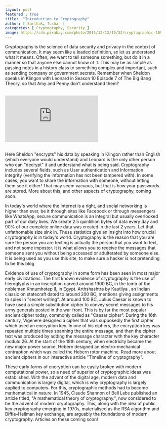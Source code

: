 ```yaml
---
layout: post
featured : true
title:  "Introduction to Cryptography"
author: [ Sarthak, Tushar ]
categories: [ Cryptography, Security ]
image: https://cdn.pixabay.com/photo/2015/12/13/15/32/cryptographic-1091257_1280.jpg
---
```


Cryptography is the science of data security and privacy in the context of communication. It may seem like a loaded definition, so let us understand what it means. Often, we want to tell someone something, but do it in a manner so that anyone else cannot know of it. This may be as simple as passing notes in a history class to something complex and important, such as sending company or government secrets. Remember when Sheldon speaks in Klingon with Leonard in Season 10 Episode 7 of The Big Bang Theory, so that Amy and Penny don’t understand them?

<!-- Youtube video embedd-->
<br>
<div class="embed-responsive embed-responsive-16by9">
<iframe class="embed-responsive-item" src="https://www.youtube.com/embed/OOq3g8a7HRk" frameborder="0" allow="accelerometer; autoplay; clipboard-write; encrypted-media; gyroscope; picture-in-picture" allowfullscreen></iframe>
</div>
<br>

Here Sheldon "encrypts" his data by speaking in Klingon rather than English (which everyone would understand) and Leonard is the only other person who can "decrypt" it and understand what is being said. Cryptography includes several fields, such as User authentication and Information integrity (verifying the information has not been tampered with). In some cases, you want to share the information with someone, without letting them see it either! That may seem vacuous, but that is how your passwords are stored. More about this, and other aspects of cryptography, coming soon.

In today's world where the internet is a right, and social networking is higher than ever, be it through sites like Facebook or through messengers like WhatsApp, secure communication is an integral but usually overlooked part of our daily lives. We create 2.5 quintillion bytes of data every day and 90% of our complete online data was created in the last 2 years. Let that unfathomable size sink in. These statistics give an insight into how crucial cryptography is in today's world. Cryptography is the reason that you are sure the person you are texting is actually the person that you want to text, and not some impostor. It is what allows you to receive the messages that someone sent you without being accessed or adulterated by someone else. It is being used as you use this site, to make sure a hacker is not pretending to be this blog. 

Evidence of use of cryptography in some form has been seen in most major early civilizations. The first known evidence of cryptography is the use of hieroglyphs in an inscription carved around 1900 BC, in the tomb of the nobleman Khnumhotep II, in Egypt. Arthshashtra by Kautilya , an Indian classic on statecraft dated to around 200 BC, mentions giving assignments to spies in "secret writing". At around 100 BC, Julius Caesar is known to have used a simple substitution cipher to convey secret messages to his army generals posted in the war front. This is by far the most popular ancient cipher today, commonly called as "Caesar cipher". During the 16th century, Vigenere designed a cipher that was supposedly the first cipher which used an encryption key. In one of his ciphers, the encryption key was repeated multiple times spanning the entire message, and then the cipher text was produced by adding the message character with the key character modulo 26. At the start of the 19th century, when electricity became the new major power source, Hebern designed an electro-mechanical contraption which was called the Hebern rotor machine. Read more about ancient ciphers in our interactive article "Timeline of cryptography". 

These early forms of encryption can be easily broken with modern computational power, so a need of superior of cryptographic ideas was established. With the advent of the digital age, modern data and communication is largely digital, which is why cryptography is largely applied to computers. For this, cryptographic methods had to become mathematical in nature. In 1945, Claude Shannon of Bell Labs published an article titled, "A mathematical theory of cryptography.", now considered to be the advent of modern cryptography. This, along with the idea of public key cryptography emerging in 1970s, materialised as the RSA algorithm and Diffie–Hellman key exchange, are arguably the foundations of modern cryptography. Articles on these coming soon! 